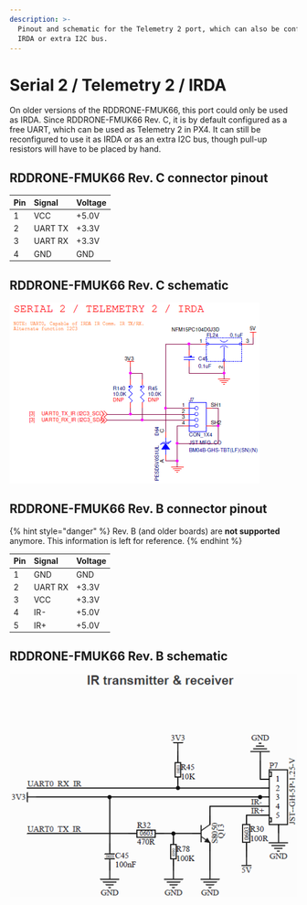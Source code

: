 ```yaml
---
description: >-
  Pinout and schematic for the Telemetry 2 port, which can also be configured as
  IRDA or extra I2C bus.
---
```


# Serial 2 / Telemetry 2 / IRDA

On older versions of the RDDRONE-FMUK66, this port could only be used as IRDA. Since RDDRONE-FMUK66 Rev. C, it is by default configured as a free UART, which can be used as Telemetry 2 in PX4. It can still be reconfigured to use it as IRDA or as an extra I2C bus, though pull-up resistors will have to be placed by hand.

## RDDRONE-FMUK66 Rev. C connector pinout

| Pin | Signal | Voltage |
| :--- | :--- | :--- |
| 1 | VCC | +5.0V |
| 2 | UART TX | +3.3V |
| 3 | UART RX | +3.3V |
| 4 | GND | GND |

## RDDRONE-FMUK66 Rev. C schematic

![](../../.gitbook/assets/c-serial2irda.png)

## RDDRONE-FMUK66 Rev. B connector pinout

{% hint style="danger" %}
Rev. B \(and older boards\) are **not supported** anymore. This information is left for reference.
{% endhint %}

| Pin | Signal | Voltage |
| :--- | :--- | :--- |
| 1 | GND | GND |
| 2 | UART RX | +3.3V |
| 3 | VCC | +3.3V |
| 4 | IR- | +5.0V |
| 5 | IR+ | +5.0V |

## RDDRONE-FMUK66 Rev. B schematic

![](../../.gitbook/assets/irda%20%283%29.PNG)

